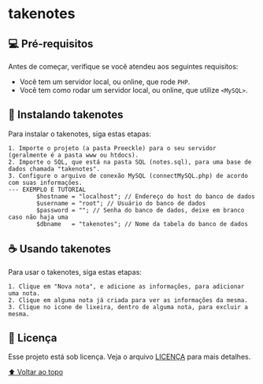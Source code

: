 # takenotes

## 💻 Pré-requisitos

Antes de começar, verifique se você atendeu aos seguintes requisitos:
* Você tem um servidor local, ou online, que rode `PHP`.
* Você tem como rodar um servidor local, ou online, que utilize `<MySQL>`.

## 🚀 Instalando takenotes

Para instalar o takenotes, siga estas etapas:

```
1. Importe o projeto (a pasta Preeckle) para o seu servidor (geralmente é a pasta www ou htdocs).
2. Importe o SQL, que está na pasta SQL (notes.sql), para uma base de dados chamada "takenotes".
3. Configure o arquivo de conexão MySQL (connectMySQL.php) de acordo com suas informações.
--- EXEMPLO E TUTORIAL
        $hostname = "localhost"; // Endereço do host do banco de dados
        $username = "root"; // Usuário do banco de dados
        $password = ""; // Senha do banco de dados, deixe em branco caso não haja uma
        $dbname   = "takenotes"; // Nome da tabela do banco de dados
```

## ☕ Usando takenotes

Para usar o takenotes, siga estas etapas:

```
1. Clique em "Nova nota", e adicione as informações, para adicionar uma nota.
2. Clique em alguma nota já criada para ver as informações da mesma.
3. Clique no icone de lixeira, dentro de alguma nota, para excluir a mesma.
```

## 📝 Licença

Esse projeto está sob licença. Veja o arquivo [LICENÇA](LICENSE.md) para mais detalhes.

[⬆ Voltar ao topo](#takenotes)<br>
